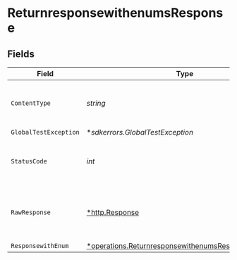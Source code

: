 # ReturnresponsewithenumsResponse


## Fields

| Field                                                                                                                            | Type                                                                                                                             | Required                                                                                                                         | Description                                                                                                                      |
| -------------------------------------------------------------------------------------------------------------------------------- | -------------------------------------------------------------------------------------------------------------------------------- | -------------------------------------------------------------------------------------------------------------------------------- | -------------------------------------------------------------------------------------------------------------------------------- |
| `ContentType`                                                                                                                    | *string*                                                                                                                         | :heavy_check_mark:                                                                                                               | HTTP response content type for this operation                                                                                    |
| `GlobalTestException`                                                                                                            | **sdkerrors.GlobalTestException*                                                                                                 | :heavy_minus_sign:                                                                                                               | 500 Global                                                                                                                       |
| `StatusCode`                                                                                                                     | *int*                                                                                                                            | :heavy_check_mark:                                                                                                               | HTTP response status code for this operation                                                                                     |
| `RawResponse`                                                                                                                    | [*http.Response](https://pkg.go.dev/net/http#Response)                                                                           | :heavy_check_mark:                                                                                                               | Raw HTTP response; suitable for custom response parsing                                                                          |
| `ResponsewithEnum`                                                                                                               | [*operations.ReturnresponsewithenumsResponsewithEnum](../../../pkg/models/operations/returnresponsewithenumsresponsewithenum.md) | :heavy_minus_sign:                                                                                                               | N/A                                                                                                                              |